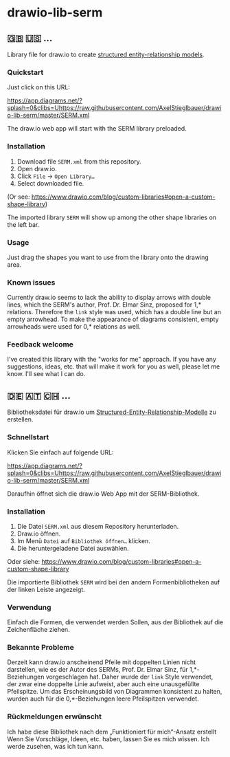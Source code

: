 # drawio-lib-serm



## 🇬🇧 🇺🇸 …


Library file for draw.io to create
[structured entity-relationship models](https://en.wikipedia.org/wiki/Structured_entity_relationship_model).



### Quickstart


Just click on this URL:

<https://app.diagrams.net/?splash=0&clibs=Uhttps://raw.githubusercontent.com/AxelStieglbauer/drawio-lib-serm/master/SERM.xml>

The draw.io web app will start with the SERM library preloaded.



### Installation


1. Download file `SERM.xml` from this repository.
2. Open draw.io.
3. Click `File` -> `Open Library…`
4. Select downloaded file.

(Or see: <https://www.drawio.com/blog/custom-libraries#open-a-custom-shape-library>)

The imported library `SERM` will show up among the other shape libraries
on the left bar.



### Usage


Just drag the shapes you want to use from the library onto the drawing area.



### Known issues


Currently draw.io seems to lack the ability to display arrows with double lines,
which the SERM's author, Prof. Dr. Elmar Sinz, proposed for 1,\* relations.
Therefore the `link` style was used,
which has a double line but an empty arrowhead.
To make the appearance of diagrams consistent,
empty arrowheads were used for 0,\* relations as well.



### Feedback welcome


I've created this library with the "works for me" approach.
If you have any suggestions, ideas, etc. that will make it work for you as well,
please let me know. I'll see what I can do.



## 🇩🇪 🇦🇹 🇨🇭 …


Bibliotheksdatei für draw.io um
[Structured-Entity-Relationship-Modelle](https://de.wikipedia.org/wiki/Structured-Entity-Relationship-Modell)
zu erstellen.



### Schnellstart


Klicken Sie einfach auf folgende URL:

<https://app.diagrams.net/?splash=0&clibs=Uhttps://raw.githubusercontent.com/AxelStieglbauer/drawio-lib-serm/master/SERM.xml>

Daraufhin öffnet sich die draw.io Web App mit der SERM-Bibliothek.



### Installation


1. Die Datei `SERM.xml` aus diesem Repository herunterladen.
2. Draw.io öffnen.
3. Im Menü `Datei` auf `Bibliothek öffnen…` klicken.
4. Die heruntergeladene Datei auswählen.

Oder siehe: <https://www.drawio.com/blog/custom-libraries#open-a-custom-shape-library>

Die importierte Bibliothek `SERM` wird bei den andern Formenbibliotheken
auf der linken Leiste angezeigt.



### Verwendung<br/>


Einfach die Formen, die verwendet werden Sollen,
aus der Bibliothek auf die Zeichenfläche ziehen.



### Bekannte Probleme


Derzeit kann draw.io anscheinend Pfeile mit doppelten Linien nicht darstellen,
wie es der Autor des SERMs, Prof. Dr. Elmar Sinz,
für 1,\*-Beziehungen vorgeschlagen hat.
Daher wurde der `link` Style verwendet, der zwar eine doppelte Linie aufweist,
aber auch eine unausgefüllte Pfeilspitze.
Um das Erscheinungsbild von Diagrammen konsistent zu halten,
wurden auch für die 0,\*-Beziehungen leere Pfeilspitzen verwendet.



### Rückmeldungen erwünscht


Ich habe diese Bibliothek nach dem „Funktioniert für mich“-Ansatz erstellt
Wenn Sie Vorschläge, Ideen, etc. haben, lassen Sie es mich wissen.
Ich werde zusehen, was ich tun kann.
